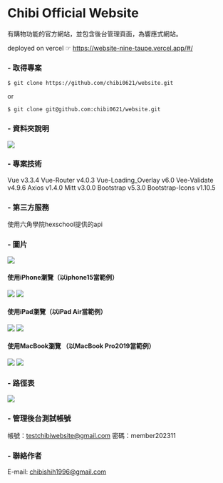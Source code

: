# Chibi Official Website
有購物功能的官方網站，並包含後台管理頁面，為響應式網站。

deployed on vercel ☞ https://website-nine-taupe.vercel.app/#/

### - 取得專案
`$ git clone https://github.com/chibi0621/website.git`

or

`$ git clone git@github.com:chibi0621/website.git`


### - 資料夾說明
<img src = "https://github.com/chibi0621/website/blob/main/website.png"/>


### - 專案技術
Vue v3.3.4
Vue-Router v4.0.3
Vue-Loading_Overlay v6.0
Vee-Validate v4.9.6
Axios v1.4.0
Mitt v3.0.0
Bootstrap v5.3.0
Bootstrap-Icons v1.10.5

### - 第三方服務
使用六角學院hexschool提供的api

### - 圖片
<img src = "https://github.com/chibi0621/website/blob/main/homePage1.png"/>

#### 使用iPhone瀏覽（以iphone15當範例）
<img src = "https://github.com/chibi0621/website/blob/main/iphone15RWDBar.png"/>
<img src = "https://github.com/chibi0621/website/blob/main/iphone15RWD.png"/>

#### 使用iPad瀏覽（以iPad Air當範例）
<img src = "https://github.com/chibi0621/website/blob/main/ipadAirRWDBar.png"/>
<img src = "https://github.com/chibi0621/website/blob/main/ipadAirRWD.png"/>

#### 使用MacBook瀏覽 （以MacBook Pro2019當範例）
<img src = "https://github.com/chibi0621/website/blob/main/macbookpro.png"/>
<img src = "https://github.com/chibi0621/website/blob/main/macbookDashboard.png"/>

### - 路徑表
<img src = "https://github.com/chibi0621/website/blob/main/router.png"/>

### - 管理後台測試帳號
帳號：testchibiwebsite@gmail.com
密碼：member202311

### - 聯絡作者
E-mail: chibishih1996@gmail.com
